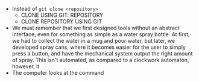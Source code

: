 - Instead of `git clone <repository>`
	- CLONE USING GIT: REPOSITORY
	- CLONE REPOSITORY USING GIT
- We must remember that we first designed tools without an abstract interface, even for something as simple as a water spray bottle. At first, we had to collect the water in a mug and pour water, but later, we developed spray cans, where it becomes easier for the user to simply press a button, and have the mechanical system output the right amount of spray. This isn't automated, as compared to a clockwork automaton, however, it
- The computer looks at the command